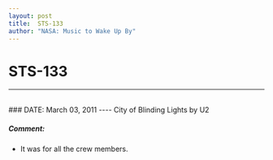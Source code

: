 ```yaml
---
layout: post
title:  STS-133
author: "NASA: Music to Wake Up By"
---
```


# STS-133
----
<br/>
### DATE: March 03, 2011
----
City of Blinding Lights by U2

##### Comment:
* It was for all the crew members.
